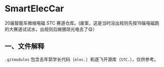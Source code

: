 # SmartElecCar

20届智能车微缩电磁 STC 赛道仓库。(废案，这是当时没出规则先按19届电磁跑的大赛道试试水，出规则后做猥琐光电去了😋）

## 一、文件解释

`.gitmodules` 包含去年郭学长代码（`elec.`）和逐飞开源库（`STC.`），仅供参考。
